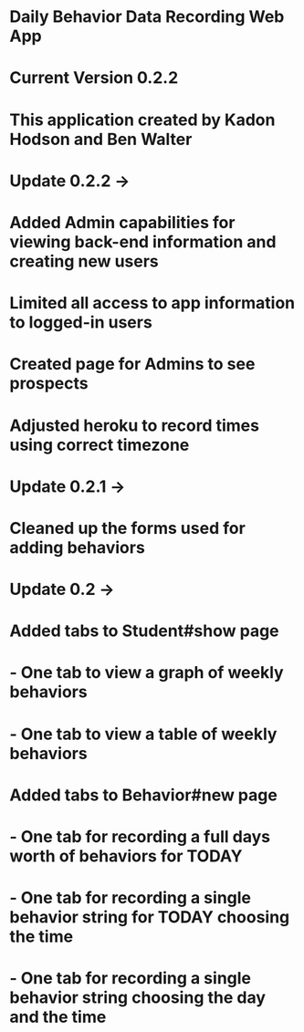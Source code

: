 # Daily Behavior Data Recording Web App
# Current Version 0.2.2
#
# This application created by Kadon Hodson and Ben Walter
#
# Update 0.2.2 ->
# 
# Added Admin capabilities for viewing back-end information and creating new users
# Limited all access to app information to logged-in users
# Created page for Admins to see prospects
# Adjusted heroku to record times using correct timezone
#
# Update 0.2.1 ->
#
# Cleaned up the forms used for adding behaviors
#
# Update 0.2 ->
#
# Added tabs to Student#show page
# - One tab to view a graph of weekly behaviors
# - One tab to view a table of weekly behaviors 
# Added tabs to Behavior#new page
# - One tab for recording a full days worth of behaviors for TODAY
# - One tab for recording a single behavior string for TODAY choosing the time
# - One tab for recording a single behavior string choosing the day and the time
#
#
#
